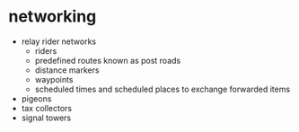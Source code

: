 # networking

- relay rider networks
  - riders
  - predefined routes known as post roads
  - distance markers
  - waypoints
  - scheduled times and scheduled places to exchange forwarded items
- pigeons
- tax collectors
- signal towers
